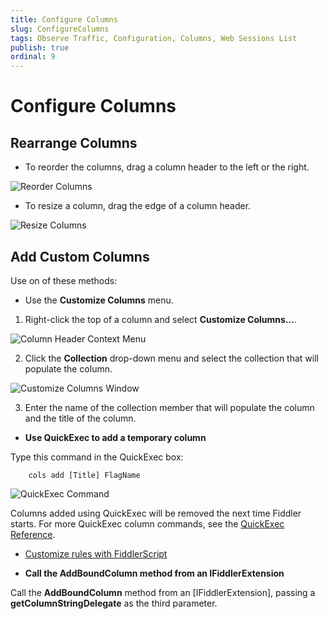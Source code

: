 ```yaml
---
title: Configure Columns
slug: ConfigureColumns
tags: Observe Traffic, Configuration, Columns, Web Sessions List
publish: true
ordinal: 9
---
```


Configure Columns
=================

Rearrange Columns
-----------------

+ To reorder the columns, drag a column header to the left or the right. 

 ![Reorder Columns][1]

+ To resize a column, drag the edge of a column header.

 ![Resize Columns][2]

Add Custom Columns
------------------

Use on of these methods:

+ Use the **Customize Columns** menu.

 1. Right-click the top of a column and select **Customize Columns...**.

 ![Column Header Context Menu][6]
 
 2. Click the **Collection** drop-down menu and select the collection that will populate the column.
 
 ![Customize Columns Window][7]

 3. Enter the name of the collection member that will populate the column and the title of the column.

+ **Use QuickExec to add a temporary column**


 Type this command in the QuickExec box:

		cols add [Title] FlagName 

  ![QuickExec Command][3]

 Columns added using QuickExec will be removed the next time Fiddler starts. For more QuickExec column commands, see the [QuickExec Reference][4].

+ [Customize rules with FiddlerScript][5]


+ **Call the AddBoundColumn method from an IFiddlerExtension**


 Call the **AddBoundColumn** method from an [IFiddlerExtension], passing a **getColumnStringDelegate** as the third parameter.

[1]: ../../images/ConfigureColumns/ReorderColumns.png
[2]: ../../images/ConfigureColumns/ResizeColumns.png
[3]: ../../images/ConfigureColumns/QuickExecCommand.png
[4]: ../../KnowledgeBase/QuickExec
[5]: ../../KnowledgeBase/FiddlerScript/AddColumns
[6]: ../../images/ConfigureColumns/ColumnsContextMenu.png
[7]: ../../images/ConfigureColumns/CollectionDropDown.png
